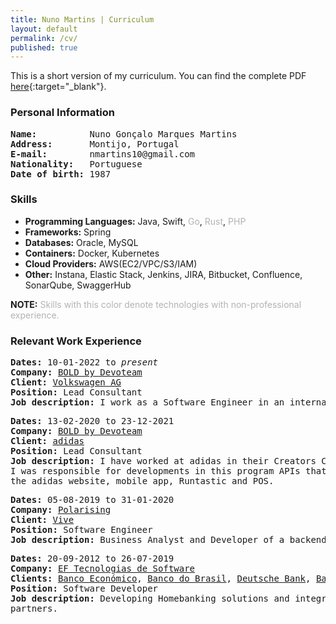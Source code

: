```yaml
---
title: Nuno Martins | Curriculum
layout: default
permalink: /cv/
published: true
---
```


This is a short version of my curriculum. You can find the complete PDF [here](CV_NunoMartins_EN.pdf){:target="_blank"}.

### Personal Information ###


<pre>
<b>Name:</b>          Nuno Gonçalo Marques Martins
<b>Address:</b>       Montijo, Portugal
<b>E-mail:</b>        nmartins10@gmail.com
<b>Nationality:</b>   Portuguese
<b>Date of birth:</b> 1987
</pre>

### Skills ###
- **Programming Languages:** Java, Swift, <span style="color:#b3b3b3">Go</span>, <span style="color:#b3b3b3">Rust</span>, <span style="color:#b3b3b3">PHP</span>
- **Frameworks:** Spring
- **Databases:** Oracle, MySQL
- **Containers:** Docker, Kubernetes
- **Cloud Providers:** AWS(EC2/VPC/S3/IAM)
- **Other:** Instana, Elastic Stack, Jenkins, JIRA, Bitbucket, Confluence, SonarQube, SwaggerHub

**NOTE:** <span style="color:#b3b3b3">Skills with this color denote technologies with non-professional experience.</span>

### Relevant Work Experience ###

<pre>
<b>Dates:</b> 10-01-2022 to <i>present</i>
<b>Company:</b> <a href="https://boldint.com/en" target="_blank">BOLD by Devoteam</a> 
<b>Client:</b> <a href="https://www.volkswagenag.com/" target="_blank">Volkswagen AG</a> 
<b>Position:</b> Lead Consultant
<b>Job description:</b> I work as a Software Engineer in an internal tool to support Volkswagen's full Electrical Vehicles.
</pre>

<pre>
<b>Dates:</b> 13-02-2020 to 23-12-2021
<b>Company:</b> <a href="https://boldint.com/en" target="_blank">BOLD by Devoteam</a> 
<b>Client:</b> <a href="https://adidas.com" target="_blank">adidas</a> 
<b>Position:</b> Lead Consultant
<b>Job description:</b> I have worked at adidas in their Creators Club Membership Backend.
I was responsible for developments in this program APIs that are used by 
the adidas website, mobile app, Runtastic and POS.
</pre>

<pre>
<b>Dates:</b> 05-08-2019 to 31-01-2020
<b>Company:</b> <a href="https://www.polarising.com/" target="_blank">Polarising</a> 
<b>Client:</b> <a href="https://www.vive.co.uk/" target="_blank">Vive</a> 
<b>Position:</b> Software Engineer
<b>Job description:</b> Business Analyst and Developer of a backend system for an UK Bank.
</pre>

<pre>
<b>Dates:</b> 20-09-2012 to 26-07-2019
<b>Company:</b> <a href="https://www.ef.pt/en/index.html" target="_blank">EF Tecnologias de Software</a> 
<b>Clients:</b> <a href="https://www.bancoeconomico.ao/en/" target="_blank">Banco Económico</a>, <a href="https://www.bb.com.br/pbb/pagina-inicial#/" target="_blank">Banco do Brasil</a>, <a href="https://www.db.com/index?language_id=1" target="_blank">Deutsche Bank</a>, <a href="https://en.wikipedia.org/wiki/Banif_Financial_Group" target="_blank">Banif</a> and <a href="https://www.bancovalor.ao/pages/homepage.php" target="_blank">Banco Valor</a>, 
<b>Position:</b> Software Developer
<b>Job description:</b> Developing Homebanking solutions and integration systems with multiple 
partners.
</pre>
